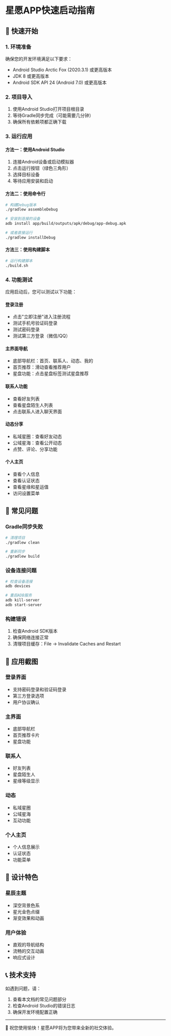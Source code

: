 # 星愿APP快速启动指南

## 🚀 快速开始

### 1. 环境准备
确保您的开发环境满足以下要求：
- Android Studio Arctic Fox (2020.3.1) 或更高版本
- JDK 8 或更高版本
- Android SDK API 24 (Android 7.0) 或更高版本

### 2. 项目导入
1. 使用Android Studio打开项目根目录
2. 等待Gradle同步完成（可能需要几分钟）
3. 确保所有依赖项都正确下载

### 3. 运行应用
#### 方法一：使用Android Studio
1. 连接Android设备或启动模拟器
2. 点击运行按钮（绿色三角形）
3. 选择目标设备
4. 等待应用安装和启动

#### 方法二：使用命令行
```bash
# 构建Debug版本
./gradlew assembleDebug

# 安装到连接的设备
adb install app/build/outputs/apk/debug/app-debug.apk

# 或者直接运行
./gradlew installDebug
```

#### 方法三：使用构建脚本
```bash
# 运行构建脚本
./build.sh
```

### 4. 功能测试
应用启动后，您可以测试以下功能：

#### 登录注册
- 点击"立即注册"进入注册流程
- 测试手机号验证码登录
- 测试密码登录
- 测试第三方登录（微信/QQ）

#### 主界面导航
- 底部导航栏：首页、联系人、动态、我的
- 首页推荐：滑动查看推荐用户
- 星盘功能：点击星盘标签测试星盘推荐

#### 联系人功能
- 查看好友列表
- 查看星盘陌生人列表
- 点击联系人进入聊天界面

#### 动态分享
- 私域星圈：查看好友动态
- 公域星海：查看公开动态
- 点赞、评论、分享功能

#### 个人主页
- 查看个人信息
- 查看认证状态
- 查看星缘和星运值
- 访问设置菜单

## 🔧 常见问题

### Gradle同步失败
```bash
# 清理项目
./gradlew clean

# 重新同步
./gradlew build
```

### 设备连接问题
```bash
# 检查设备连接
adb devices

# 重启ADB服务
adb kill-server
adb start-server
```

### 构建错误
1. 检查Android SDK版本
2. 确保网络连接正常
3. 清理项目缓存：File -> Invalidate Caches and Restart

## 📱 应用截图

### 登录界面
- 支持密码登录和验证码登录
- 第三方登录选项
- 用户协议确认

### 主界面
- 底部导航栏
- 首页推荐卡片
- 星盘功能

### 联系人
- 好友列表
- 星盘陌生人
- 星缘等级显示

### 动态
- 私域星圈
- 公域星海
- 互动功能

### 个人主页
- 个人信息展示
- 认证状态
- 功能菜单

## 🎨 设计特色

### 星辰主题
- 深空背景色系
- 星光金色点缀
- 渐变效果和动画

### 用户体验
- 直观的导航结构
- 流畅的交互动画
- 响应式设计

## 📞 技术支持

如遇到问题，请：
1. 查看本文档的常见问题部分
2. 检查Android Studio的错误日志
3. 确保开发环境配置正确

---

🌟 祝您使用愉快！星愿APP将为您带来全新的社交体验。